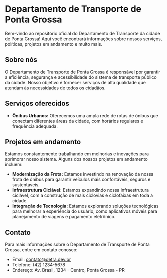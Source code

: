 # Departamento de Transporte de Ponta Grossa

Bem-vindo ao repositório oficial do Departamento de Transporte da cidade de Ponta Grossa! Aqui você encontrará informações sobre nossos serviços, políticas, projetos em andamento e muito mais.

## Sobre nós

O Departamento de Transporte de Ponta Grossa é responsável por garantir a eficiência, segurança e acessibilidade do sistema de transporte público da cidade. Nosso objetivo é fornecer serviços de alta qualidade que atendam às necessidades de todos os cidadãos.

## Serviços oferecidos

- **Ônibus Urbanos:** Oferecemos uma ampla rede de rotas de ônibus que conectam diferentes áreas da cidade, com horários regulares e frequência adequada.

## Projetos em andamento

Estamos constantemente trabalhando em melhorias e inovações para aprimorar nosso sistema. Alguns dos nossos projetos em andamento incluem:

- **Modernização da Frota:** Estamos investindo na renovação da nossa frota de ônibus para garantir veículos mais confortáveis, seguros e sustentáveis.
- **Infraestrutura Ciclável:** Estamos expandindo nossa infraestrutura ciclável, com a construção de mais ciclovias e ciclofaixas em toda a cidade.
- **Integração de Tecnologia:** Estamos explorando soluções tecnológicas para melhorar a experiência do usuário, como aplicativos móveis para planejamento de viagens e pagamento eletrônico.

## Contato

Para mais informações sobre o Departamento de Transporte de Ponta Grossa, entre em contato conosco:

- Email: contato@detra.dev.br
- Telefone: (42) 1234-5678
- Endereço: Av. Brasil, 1234 - Centro, Ponta Grossa - PR

